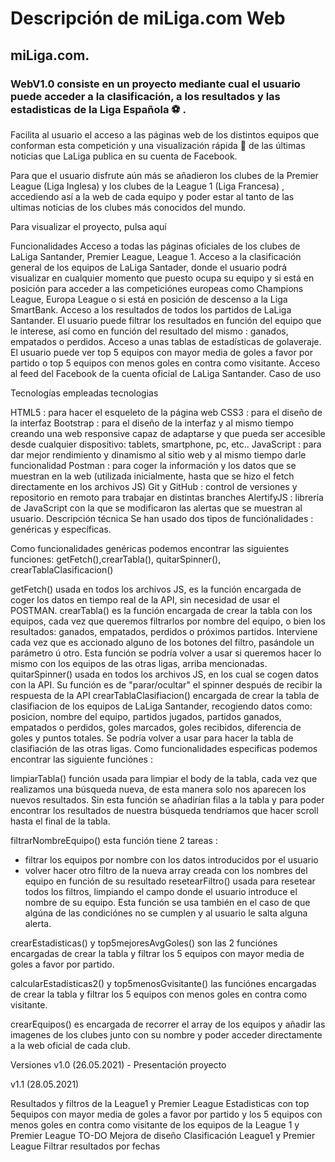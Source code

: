 

# Descripción de miLiga.com Web
## miLiga.com. 
### WebV1.0 consiste en un proyecto mediante cual el usuario puede acceder a la clasificación, a los resultados y las estadisticas de la Liga Española ⚽ .

Facilita al usuario el acceso a las páginas web de los distintos equipos que conforman esta competición y una visualización rápida 👀 de las últimas noticias que LaLiga publica en su cuenta de Facebook.

Para que el usuario disfrute aún más se añadieron los clubes de la Premier League (Liga Inglesa) y los clubes de la League 1 (Liga Francesa) , accediendo así a la web de cada equipo y poder estar al tanto de las ultimas noticias de los clubes más conocidos del mundo.

Para visualizar el proyecto, pulsa aquí

Funcionalidades
Acceso a todas las páginas oficiales de los clubes de LaLiga Santander, Premier League, League 1.
Acceso a la clasificación general de los equipos de LaLiga Santader, donde el usuario podrá visualizar en cualquier momento que puesto ocupa su equipo y si está en posición para acceder a las competiciónes europeas como Champions League, Europa League o si está en posición de descenso a la Liga SmartBank.
Acceso a los resultados de todos los partidos de LaLiga Santander. El usuario puede filtrar los resultados en función del equipo que le interese, así como en función del resultado del mismo : ganados, empatados o perdidos.
Acceso a unas tablas de estadísticas de golaveraje. El usuario puede ver top 5 equipos con mayor media de goles a favor por partido o top 5 equipos con menos goles en contra como visitante.
Acceso al feed del Facebook de la cuenta oficial de LaLiga Santander.
Caso de uso


Tecnologías empleadas
tecnologias

HTML5 : para hacer el esqueleto de la página web
CSS3 : para el diseño de la interfaz
Bootstrap : para el diseño de la interfaz y al mismo tiempo creando una web responsive capaz de adaptarse y que pueda ser accesible desde cualquier dispositivo: tablets, smartphone, pc, etc..
JavaScript : para dar mejor rendimiento y dinamismo al sitio web y al mismo tiempo darle funcionalidad
Postman : para coger la información y los datos que se muestran en la web (utilizada inicialmente, hasta que se hizo el fetch directamente en los archivos JS)
Git y GitHub : control de versiones y repositorio en remoto para trabajar en distintas branches
AlertifyJS : librería de JavaScript con la que se modificaron las alertas que se muestran al usuario.
Descripción técnica
Se han usado dos tipos de funciónalidades : genéricas y específicas.

Como funcionalidades genéricas podemos encontrar las siguientes funciones: getFetch(),crearTabla(), quitarSpinner(), crearTablaClasificacion()

getFetch() usada en todos los archivos JS, es la función encargada de coger los datos en tiempo real de la API, sin necesidad de usar el POSTMAN.
crearTabla() es la función encargada de crear la tabla con los equipos, cada vez que queremos filtrarlos por nombre del equipo, o bien los resultados: ganados, empatados, perdidos o próximos partidos. Interviene cada vez que es accionado alguno de los botones del filtro, pasándole un parámetro ú otro. Esta función se podría volver a usar si queremos hacer lo mismo con los equipos de las otras ligas, arriba mencionadas.
quitarSpinner() usada en todos los archivos JS, en los cual se cogen datos con la API. Su función es de "parar/ocultar" el spinner después de recibir la respuesta de la API
crearTablaClasifiacion() encargada de crear la tabla de clasifiacion de los equipos de LaLiga Santander, recogiendo datos como: posicion, nombre del equipo, partidos jugados, partidos ganados, empatados o perdidos, goles marcados, goles recibidos, diferencia de goles y puntos totales. Se podría volver a usar para hacer la tabla de clasifiación de las otras ligas.
Como funcionalidades especificas podemos encontrar las siguiente funciónes :

limpiarTabla() función usada para limpiar el body de la tabla, cada vez que realizamos una búsqueda nueva, de esta manera solo nos aparecen los nuevos resultados. Sin esta función se añadirían filas a la tabla y para poder encontrar los resultados de nuestra búsqueda tendríamos que hacer scroll hasta el final de la tabla.

filtrarNombreEquipo() esta función tiene 2 tareas :

- filtrar los equipos por nombre con los datos introducidos por el usuario
- volver hacer otro filtro de la nueva array creada con los nombres del equipo en función de su resultado
resetearFiltro() usada para resetear todos los filtros, limpiando el campo donde el usuario introduce el nombre de su equipo. Esta función se usa también en el caso de que algúna de las condiciónes no se cumplen y al usuario le salta alguna alerta.

crearEstadisticas() y top5mejoresAvgGoles() son las 2 funciónes encargadas de crear la tabla y filtrar los 5 equipos con mayor media de goles a favor por partido.

calcularEstadisticas2() y top5menosGvisitante() las funciónes encargadas de crear la tabla y filtrar los 5 equipos con menos goles en contra como visitante.

crearEquipos() es encargada de recorrer el array de los equipos y añadir las imagenes de los clubes junto con su nombre y poder acceder directamente a la web oficial de cada club.

Versiones
v1.0 (26.05.2021) - Presentación proyecto

v1.1 (28.05.2021)

Resultados y filtros de la League1 y Premier League
Estadisticas con top 5equipos con mayor media de goles a favor por partido y los 5 equipos con menos goles en contra como visitante de los equipos de la League 1 y Premier League
TO-DO
Mejora de diseño
Clasificación League1 y Premier League
Filtrar resultados por fechas

